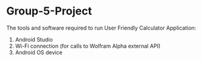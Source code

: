 # Group-5-Project
The tools and software required to run User Friendly Calculator Application: 
  1. Android Studio
  2. Wi-Fi connection (for calls to Wolfram Alpha external API)
  3. Android OS device
